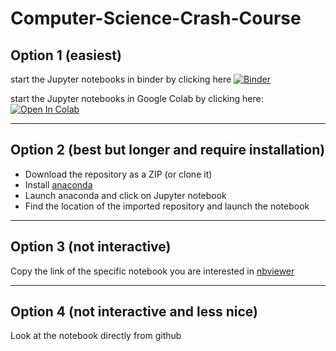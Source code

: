 # Computer-Science-Crash-Course

## Option 1 (easiest)

start the Jupyter notebooks in binder by clicking here
[![Binder](https://mybinder.org/badge_logo.svg)](https://mybinder.org/v2/gh/adrien-perello/Computer-Science-Crash-Course/main)

start the Jupyter notebooks in Google Colab by clicking here:
[![Open In Colab](https://colab.research.google.com/assets/colab-badge.svg)](https://colab.research.google.com/github/adrien-perello/Computer-Science-Crash-Course/blob/main/01_Introduction-to-Python/01_Numbers.ipynb)

---

## Option 2 (best but longer and require installation)

- Download the repository as a ZIP (or clone it)
- Install [anaconda](https://www.anaconda.com/products/individual)
- Launch anaconda and click on Jupyter notebook
- Find the location of the imported repository and launch the notebook

---

## Option 3 (not interactive)

Copy the link of the specific notebook you are interested in [nbviewer](https://nbviewer.jupyter.org/)



---

## Option 4 (not interactive and less nice)

Look at the notebook directly from github
